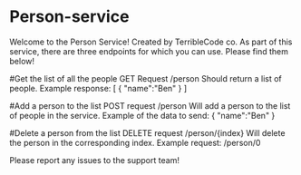 # Person-service
Welcome to the Person Service! Created by TerribleCode co. As part of this service, there are three endpoints for which you can use. Please find them below!

#Get the list of all the people
GET Request
/person
Should return a list of people. Example response:
[
  {
    "name":"Ben"
    }
]

#Add a person to the list
POST request
/person
Will add a person to the list of people in the service. Example of the data to send:
{
  "name":"Ben"
}

#Delete a person from the list
DELETE request
/person/{index}
Will delete the person in the corresponding index. Example request:
/person/0

Please report any issues to the support team!
